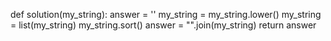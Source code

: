 def solution(my_string):
    answer = ''
    my_string = my_string.lower()
    my_string = list(my_string)
    my_string.sort()
    answer = "".join(my_string)
    return answer